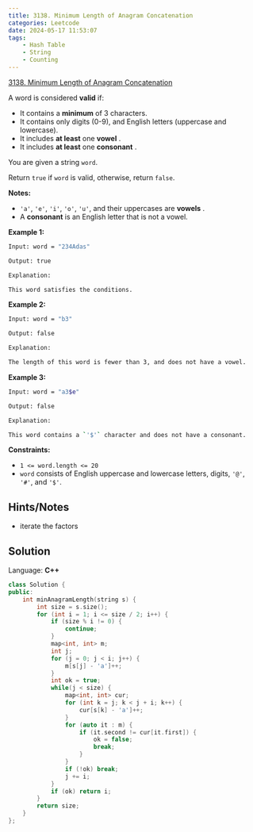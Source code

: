 ```yaml
---
title: 3138. Minimum Length of Anagram Concatenation
categories: Leetcode
date: 2024-05-17 11:53:07
tags:
    - Hash Table
    - String
    - Counting
---
```


[3138. Minimum Length of Anagram Concatenation](https://leetcode.com/problems/minimum-length-of-anagram-concatenation/description/)

A word is considered **valid**  if:

- It contains a **minimum**  of 3 characters.
- It contains only digits (0-9), and English letters (uppercase and lowercase).
- It includes **at least**  one **vowel** .
- It includes **at least**  one **consonant** .

You are given a string `word`.

Return `true` if `word` is valid, otherwise, return `false`.

**Notes:**

- `'a'`, `'e'`, `'i'`, `'o'`, `'u'`, and their uppercases are **vowels** .
- A **consonant**  is an English letter that is not a vowel.

**Example 1:**

```bash
Input: word = "234Adas"

Output: true

Explanation:

This word satisfies the conditions.
```

**Example 2:**

```bash
Input: word = "b3"

Output: false

Explanation:

The length of this word is fewer than 3, and does not have a vowel.
```

**Example 3:**

```bash
Input: word = "a3$e"

Output: false

Explanation:

This word contains a `'$'` character and does not have a consonant.
```

**Constraints:**

- `1 <= word.length <= 20`
- `word` consists of English uppercase and lowercase letters, digits, `'@'`, `'#'`, and `'$'`.

## Hints/Notes

- iterate the factors

## Solution

Language: **C++**

```C++
class Solution {
public:
    int minAnagramLength(string s) {
        int size = s.size();
        for (int i = 1; i <= size / 2; i++) {
            if (size % i != 0) {
                continue;
            }
            map<int, int> m;
            int j;
            for (j = 0; j < i; j++) {
                m[s[j] - 'a']++;
            }
            int ok = true;
            while(j < size) {
                map<int, int> cur;
                for (int k = j; k < j + i; k++) {
                    cur[s[k] - 'a']++;
                }
                for (auto it : m) {
                    if (it.second != cur[it.first]) {
                        ok = false;
                        break;
                    }
                }
                if (!ok) break;
                j += i;
            }
            if (ok) return i;
        }
        return size;
    }
};
```
